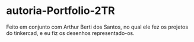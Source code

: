 # autoria-Portfolio-2TR
Feito em conjunto com Arthur Berti dos Santos, no qual ele fez os projetos do tinkercad, e eu fiz os desenhos representado-os.

